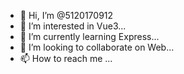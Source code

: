 - 👋 Hi, I’m @5120170912
- 👀 I’m interested in Vue3...
- 🌱 I’m currently learning Express...
- 💞️ I’m looking to collaborate on Web...
- 📫 How to reach me ...

<!---
5120170912/5120170912 is a ✨ special ✨ repository because its `README.md` (this file) appears on your GitHub profile.
You can click the Preview link to take a look at your changes.
--->
